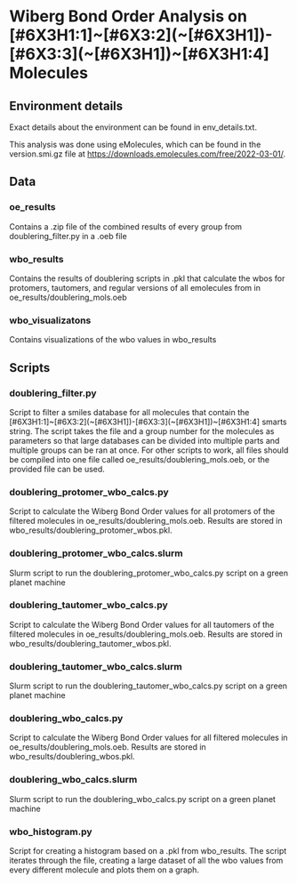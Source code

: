 # Wiberg Bond Order Analysis on \[\#6X3H1:1]\~\[\#6X3:2\]\(\~\[\#6X3H1\]\)\-\[\#6X3:3\]\(\~\[\#6X3H1\]\)\~\[\#6X3H1:4\] Molecules

## Environment details

Exact details about the environment can be found in env_details.txt.

This analysis was done using eMolecules, which can be found in the version.smi.gz file at https://downloads.emolecules.com/free/2022-03-01/.

## Data

### oe_results

Contains a .zip file of the combined results of every group from doublering_filter.py in a .oeb file

### wbo_results

Contains the results of doublering scripts in .pkl that calculate the wbos for protomers, tautomers, and regular versions of all emolecules from in oe_results/doublering_mols.oeb

### wbo_visualizatons 

Contains visualizations of the wbo values in wbo_results

## Scripts

### doublering_filter.py

Script to filter a smiles database for all molecules that contain the \[\#6X3H1:1]\~\[\#6X3:2\]\(\~\[\#6X3H1\]\)\-\[\#6X3:3\]\(\~\[\#6X3H1\]\)\~\[\#6X3H1:4\] smarts string. The script takes the file and a group number for the molecules as parameters so that large databases can be divided into multiple parts and multiple groups can be ran at once. For other scripts to work, all files should be compiled into one file called oe_results/doublering_mols.oeb, or the provided file can be used.

### doublering_protomer_wbo_calcs.py

Script to calculate the Wiberg Bond Order values for all protomers of the filtered molecules in oe_results/doublering_mols.oeb. Results are stored in wbo_results/doublering_protomer_wbos.pkl.

### doublering_protomer_wbo_calcs.slurm

Slurm script to run the doublering_protomer_wbo_calcs.py script on a green planet machine

### doublering_tautomer_wbo_calcs.py

Script to calculate the Wiberg Bond Order values for all tautomers of the filtered molecules in oe_results/doublering_mols.oeb. Results are stored in wbo_results/doublering_tautomer_wbos.pkl.

### doublering_tautomer_wbo_calcs.slurm

Slurm script to run the doublering_tautomer_wbo_calcs.py script on a green planet machine

### doublering_wbo_calcs.py

Script to calculate the Wiberg Bond Order values for all filtered molecules in oe_results/doublering_mols.oeb. Results are stored in wbo_results/doublering_wbos.pkl.

### doublering_wbo_calcs.slurm

Slurm script to run the doublering_wbo_calcs.py script on a green planet machine

### wbo_histogram.py

Script for creating a histogram based on a .pkl from wbo_results. The script iterates through the file, creating a large dataset of all the wbo values from every different molecule and plots them on a graph.

